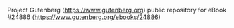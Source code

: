 Project Gutenberg (https://www.gutenberg.org) public repository for eBook #24886 (https://www.gutenberg.org/ebooks/24886)

